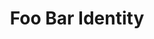 ---
title: "Foo Bar Identity"
excerpt: "Foo Bar design system including logo mark, website design, and branding applications."
header:
  image: /assets/images/stock/thumbs/chris-liverani-HUJDz6CJEaM-unsplash.jpg
  teaser: /assets/images/stock/thumbs/chris-liverani-HUJDz6CJEaM-unsplash.jpg
sidebar:
  - title: "Role"
    image: http://placehold.it/350x250
    image_alt: "logo"
    text: "Designer, Front-End Developer"
  - title: "Responsibilities"
    text: "Reuters try PR stupid commenters should isn't a business model"
gallery:
  - url: ../assets/images/stock/thumbs/joel-jasmin-forestbird-P8b0bg-w_YA-unsplash.jpg
    image_path: ../assets/images/stock/thumbs/joel-jasmin-forestbird-P8b0bg-w_YA-unsplash.jpg
    alt: "contrails"
  - url: /assets/images/stock/thumbs/sam-albury-oA7MMRxTVzo-unsplash.jpg
    image_path: /assets/images/stock/thumbs/sam-albury-oA7MMRxTVzo-unsplash.jpg
    alt: "computation"
  - url: /assets/images/stock/thumbs/daniele-levis-pelusi-l9H7FkGjpAE-unsplash.jpg
    image_path: /assets/images/stock/thumbs/daniele-levis-pelusi-l9H7FkGjpAE-unsplash.jpg
    alt: "testing"
---
